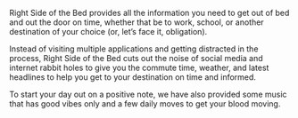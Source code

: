 Right Side of the Bed provides all the information you need to get out of bed and out the door on time, whether that be to work, school, or another destination of your choice (or, let’s face it, obligation). 

Instead of visiting multiple applications and getting distracted in the process, Right Side of the Bed cuts out the noise of social media and internet rabbit holes to give you the commute time, weather, and latest headlines to help you get to your destination on time and informed. 

To start your day out on a positive note, we have also provided some music that has good vibes only and a few daily moves to get your blood moving.
